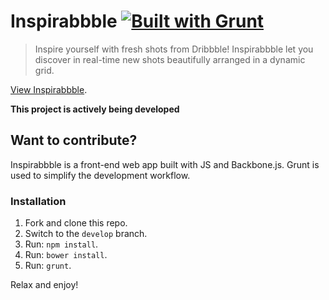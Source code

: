 # Inspirabbble [![Built with Grunt](https://cdn.gruntjs.com/builtwith.png)](http://gruntjs.com/)

> Inspire yourself with fresh shots from Dribbble! Inspirabbble let you discover in real-time new shots beautifully arranged in a dynamic grid.

[View Inspirabbble](http://rmariuzzo.github.io/inspirabbble/).

**This project is actively being developed**

## Want to contribute?

Inspirabbble is a front-end web app built with JS and Backbone.js. Grunt is used to simplify the development workflow.

### Installation

 1. Fork and clone this repo.
 2. Switch to the `develop` branch.
 3. Run: `npm install`.
 4. Run: `bower install`.
 5. Run: `grunt`.

Relax and enjoy!

